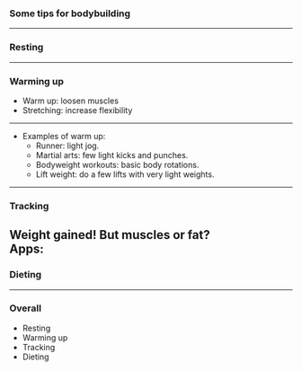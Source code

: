 ### Some tips for bodybuilding

---

### Resting 

---

### Warming up

- Warm up: loosen muscles
- Stretching: increase flexibility

---

- Examples of warm up:
   - Runner: light jog.
   - Martial arts: few light kicks and punches. 
   - Bodyweight workouts: basic body rotations. 
   - Lift weight: do a few lifts with very light weights.

---

### Tracking

Weight gained! But muscles or fat?
<br>
Apps: 
---

### Dieting

---

### Overall
- Resting
- Warming up <!-- .element: class="fragment" -->
- Tracking <!-- .element: class="fragment" -->
- Dieting <!-- .element: class="fragment" -->

